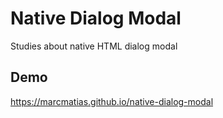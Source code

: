 # Native Dialog Modal

Studies about native HTML dialog modal

## Demo

https://marcmatias.github.io/native-dialog-modal
